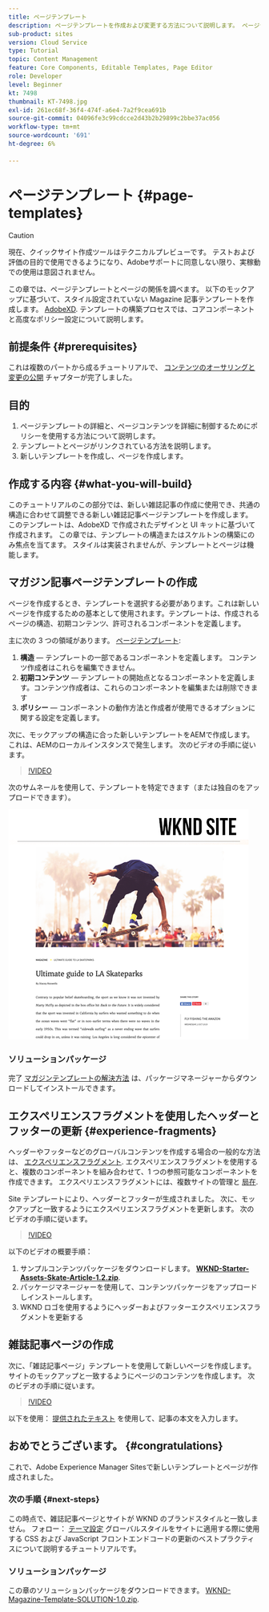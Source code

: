 ```yaml
---
title: ページテンプレート
description: ページテンプレートを作成および変更する方法について説明します。 ページテンプレートとページとの関係を理解します。 コンテンツの詳細なガバナンスとブランドの一貫性を提供するために、ページテンプレートのポリシーを設定する方法について説明します。  Adobe XDのモックアップに基づいて、適切に構造化された Magazine 記事テンプレートが作成されます。
sub-product: sites
version: Cloud Service
type: Tutorial
topic: Content Management
feature: Core Components, Editable Templates, Page Editor
role: Developer
level: Beginner
kt: 7498
thumbnail: KT-7498.jpg
exl-id: 261ec68f-36f4-474f-a6e4-7a2f9cea691b
source-git-commit: 04096fe3c99cdcce2d43b2b29899c2bbe37ac056
workflow-type: tm+mt
source-wordcount: '691'
ht-degree: 6%

---
```


# ページテンプレート {#page-templates}

>[!CAUTION]
>
> 現在、クイックサイト作成ツールはテクニカルプレビューです。 テストおよび評価の目的で使用できるようになり、Adobeサポートに同意しない限り、実稼動での使用は意図されません。

この章では、ページテンプレートとページの関係を調べます。 以下のモックアップに基づいて、スタイル設定されていない Magazine 記事テンプレートを作成します。 [AdobeXD](https://www.adobe.com/products/xd.html). テンプレートの構築プロセスでは、コアコンポーネントと高度なポリシー設定について説明します。

## 前提条件 {#prerequisites}

これは複数のパートから成るチュートリアルで、 [コンテンツのオーサリングと変更の公開](./author-content-publish.md) チャプターが完了しました。

## 目的

1. ページテンプレートの詳細と、ページコンテンツを詳細に制御するためにポリシーを使用する方法について説明します。
1. テンプレートとページがリンクされている方法を説明します。
1. 新しいテンプレートを作成し、ページを作成します。

## 作成する内容 {#what-you-will-build}

このチュートリアルのこの部分では、新しい雑誌記事の作成に使用でき、共通の構造に合わせて調整できる新しい雑誌記事ページテンプレートを作成します。 このテンプレートは、AdobeXD で作成されたデザインと UI キットに基づいて作成されます。 この章では、テンプレートの構造またはスケルトンの構築にのみ焦点を当てます。 スタイルは実装されませんが、テンプレートとページは機能します。

## マガジン記事ページテンプレートの作成

ページを作成するとき、テンプレートを選択する必要があります。これは新しいページを作成するための基本として使用されます。テンプレートは、作成されるページの構造、初期コンテンツ、許可されるコンポーネントを定義します。

主に次の 3 つの領域があります。 [ページテンプレート](https://experienceleague.adobe.com/docs/experience-manager-cloud-service/sites/authoring/features/templates.html?lang=ja):

1. **構造**  — テンプレートの一部であるコンポーネントを定義します。 コンテンツ作成者はこれらを編集できません。
1. **初期コンテンツ**  — テンプレートの開始点となるコンポーネントを定義します。コンテンツ作成者は、これらのコンポーネントを編集または削除できます
1. **ポリシー**  — コンポーネントの動作方法と作成者が使用できるオプションに関する設定を定義します。

次に、モックアップの構造に合った新しいテンプレートをAEMで作成します。 これは、AEMのローカルインスタンスで発生します。 次のビデオの手順に従います。

>[!VIDEO](https://video.tv.adobe.com/v/332915/?quality=12&learn=on)

次のサムネールを使用して、テンプレートを特定できます（または独自のをアップロードできます）。

![記事ページテンプレートのサムネール](./assets/page-templates/article-page-template-thumbnail.png)


### ソリューションパッケージ

完了 [マガジンテンプレートの解決方法](assets/page-templates/WKND-Magazine-Template-SOLUTION-1.1.zip) は、パッケージマネージャーからダウンロードしてインストールできます。

## エクスペリエンスフラグメントを使用したヘッダーとフッターの更新 {#experience-fragments}

ヘッダーやフッターなどのグローバルコンテンツを作成する場合の一般的な方法は、 [エクスペリエンスフラグメント](https://experienceleague.adobe.com/docs/experience-manager-learn/sites/experience-fragments/experience-fragments-feature-video-use.html). エクスペリエンスフラグメントを使用すると、複数のコンポーネントを組み合わせて、1 つの参照可能なコンポーネントを作成できます。 エクスペリエンスフラグメントには、複数サイトの管理と [局在](https://experienceleague.adobe.com/docs/experience-manager-core-components/using/components/experience-fragment.html?lang=en#localized-site-structure).

Site テンプレートにより、ヘッダーとフッターが生成されました。 次に、モックアップと一致するようにエクスペリエンスフラグメントを更新します。 次のビデオの手順に従います。

>[!VIDEO](https://video.tv.adobe.com/v/332916/?quality=12&learn=on)

以下のビデオの概要手順：

1. サンプルコンテンツパッケージをダウンロードします。 **[WKND-Starter-Assets-Skate-Article-1.2.zip](assets/page-templates/WKND-Starter-Assets-Skate-Article-1.2.zip)**.
1. パッケージマネージャーを使用して、コンテンツパッケージをアップロードしインストールします。
1. WKND ロゴを使用するようにヘッダーおよびフッターエクスペリエンスフラグメントを更新する

## 雑誌記事ページの作成

次に、「雑誌記事ページ」テンプレートを使用して新しいページを作成します。 サイトのモックアップと一致するようにページのコンテンツを作成します。 次のビデオの手順に従います。

>[!VIDEO](https://video.tv.adobe.com/v/332917/?quality=12&learn=on)

以下を使用： [提供されたテキスト](./assets/page-templates/la-skateparks-copy.txt) を使用して、記事の本文を入力します。

## おめでとうございます。 {#congratulations}

これで、Adobe Experience Manager Sitesで新しいテンプレートとページが作成されました。

### 次の手順 {#next-steps}

この時点で、雑誌記事ページとサイトが WKND のブランドスタイルと一致しません。 フォロー： [テーマ設定](theming.md) グローバルスタイルをサイトに適用する際に使用する CSS および JavaScript フロントエンドコードの更新のベストプラクティスについて説明するチュートリアルです。

### ソリューションパッケージ

この章のソリューションパッケージをダウンロードできます。 [WKND-Magazine-Template-SOLUTION-1.0.zip](assets/page-templates/WKND-Magazine-Template-SOLUTION-1.0.zip).
